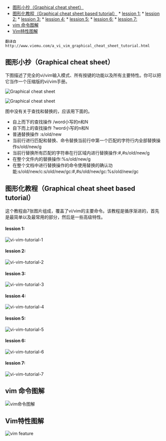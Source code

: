 
<!-- @import "[TOC]" {cmd="toc" depthFrom=1 depthTo=6 orderedList=false} -->

<!-- code_chunk_output -->

* [图形小抄（Graphical cheat sheet）](#图形小抄graphical-cheat-sheet)
* [图形化教程（Graphical cheat sheet based tutorial）](#图形化教程graphical-cheat-sheet-based-tutorial)
		* [lession 1:](#lession-1)
		* [lession 2:](#lession-2)
		* [lession 3:](#lession-3)
		* [lession 4:](#lession-4)
		* [lession 5:](#lession-5)
		* [lession 6:](#lession-6)
		* [lession 7:](#lession-7)
* [vim 命令图解](#vim-命令图解)
* [Vim特性图解](#vim特性图解)

<!-- /code_chunk_output -->

```
翻译自
http://www.viemu.com/a_vi_vim_graphical_cheat_sheet_tutorial.html
```

## 图形小抄（Graphical cheat sheet）

下图描述了完全的vi/vim输入模式、所有按键的功能以及所有主要特性。你可以把它当作一个压缩版的vi/vim手册。

![Graphical cheat sheet](images/vi-vim-cheat-sheet.gif)

![Graphical cheat sheet](images/vim-cheat-sheet-cn.png)

图中没有关于查找和替换的，应该用下面的。


- 自上而下的查找操作  /word小写的n和N
- 自下而上的查找操作  ?word小写的n和N
- 普通替换操作    :s/old/new
- 当前行进行匹配和替换、命令替换当前行中第一个匹配的字符行内全部替换操作s/old/new/g
- 当前行替换所有匹配的字符串在行区域内进行替换操作:#,#s/old/new/g
- 在整个文件内的替换操作:%s/old/new/g
- 在整个文档中进行替换操作的命令使用替换的确认功能:s/old/new/c:s/old/new/gc:#,#s/old/new/gc:%s/old/new/gc


## 图形化教程（Graphical cheat sheet based tutorial）

这个教程由7张图片组成，覆盖了vi/vim的主要命令。该教程是循序渐进的，首先是最简单以及最常用的部分，然后是一些高级特性。

#### lession 1:

![vi-vim-tutorial-1](images/vi-vim-tutorial-1.gif)

#### lession 2:

![vi-vim-tutorial-2](images/vi-vim-tutorial-2.gif)

#### lession 3:

![vi-vim-tutorial-3](images/vi-vim-tutorial-3.gif)

#### lession 4:

![vi-vim-tutorial-4](images/vi-vim-tutorial-4.gif)

#### lession 5:

![vi-vim-tutorial-5](images/vi-vim-tutorial-5.gif)

#### lession 6:

![vi-vim-tutorial-6](images/vi-vim-tutorial-6.gif)

#### lession 7:

![vi-vim-tutorial-7](images/vi-vim-tutorial-7.gif)

## vim 命令图解

![vim命令图解](images/Vim_Commands.png)

## Vim特性图解

![vim feature](images/vim-study.png)